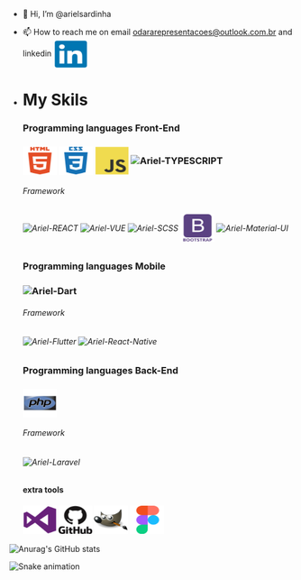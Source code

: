 - 👋 Hi, I’m @arielsardinha
- 📫 How to reach me on email odararepresentacoes@outlook.com.br and linkedin <a href="https://www.linkedin.com/in/ariel-sardinha" target="_blank"> <img alt="Ariel-Linkedin" align="center" height="50" width="60" style="max-width:100%;" src="https://raw.githubusercontent.com/devicons/devicon/master/icons/linkedin/linkedin-original.svg"> </a>
- <h1>My Skils
   
   <h3>Programming languages Front-End<h3>
         <img alt="Ariel-HTML" align="center" height="50" width="60" style="max-width:100%;" src="https://raw.githubusercontent.com/devicons/devicon/master/icons/html5/html5-plain-wordmark.svg">       
         <img alt="Ariel-Css" align="center" height="50" width="60" style="max-width:100%;"  src="https://raw.githubusercontent.com/devicons/devicon/master/icons/css3/css3-plain-wordmark.svg">    
         <img alt="Ariel-JavaScript" align="center" height="50" width="60" style="max-width:100%;"  src="https://raw.githubusercontent.com/devicons/devicon/master/icons/javascript/javascript-original.svg">
         <img alt="Ariel-TYPESCRIPT" align="center" height="50" width="60" style="max-width:100%;" src="https://cdn.jsdelivr.net/gh/devicons/devicon/icons/typescript/typescript-original.svg">
      <h6>Framework<h6>
         <img alt="Ariel-REACT" align="center" height="50" width="60" style="max-width:100%;" src="https://cdn.jsdelivr.net/gh/devicons/devicon/icons/react/react-original-wordmark.svg">
         <img alt="Ariel-VUE" align="center" height="50" width="60" style="max-width:100%;" src="https://cdn.jsdelivr.net/gh/devicons/devicon/icons/vuejs/vuejs-original-wordmark.svg">
         <img alt="Ariel-SCSS" align="center" height="50" width="60" style="max-width:100%;" src="https://cdn.jsdelivr.net/gh/devicons/devicon/icons/sass/sass-original.svg">
         <img alt="Ariel-Bootstrap" align="center" height="50" width="60" style="max-width:100%;"  src="https://raw.githubusercontent.com/devicons/devicon/master/icons/bootstrap/bootstrap-plain-wordmark.svg">
         <img alt="Ariel-Material-UI" align="center" height="50" width="60" style="max-width:100%;"  src="https://cdn.jsdelivr.net/gh/devicons/devicon/icons/materialui/materialui-original.svg">
         
         
  <h3>Programming languages Mobile<h3>
     <img alt="Ariel-Dart" align="center" height="50" width="60" style="max-width:100%;"  src="https://cdn.jsdelivr.net/gh/devicons/devicon/icons/dart/dart-original.svg" style="width:50px;">
  <h6>Framework<h6>
     <img alt="Ariel-Flutter" align="center" height="50" width="60" style="max-width:100%;"  src="https://cdn.jsdelivr.net/gh/devicons/devicon/icons/flutter/flutter-original.svg" style="width:50px;">
     <img alt="Ariel-React-Native" align="center" height="50" width="60" style="max-width:100%;"  src="https://cdn.jsdelivr.net/gh/devicons/devicon/icons/react/react-original-wordmark.svg" style="width:50px;">
     
     
  <h3>Programming languages Back-End<h3>
  <img alt="Ariel-PHP" align="center" height="50" width="60" style="max-width:100%;"  src="https://raw.githubusercontent.com/devicons/devicon/master/icons/php/php-original.svg" style="width:50px;">
  <h6>Framework<h6>
  <img alt="Ariel-Laravel" align="center" height="50" width="60" style="max-width:100%;"  src="https://cdn.jsdelivr.net/gh/devicons/devicon/icons/laravel/laravel-plain-wordmark.svg" style="width:50px;">    
     
     
   <h4>extra tools<h4>
   <img alt="Ariel-VS-Code" align="center" height="50" width="60" style="max-width:100%;"  src="https://raw.githubusercontent.com/devicons/devicon/master/icons/visualstudio/visualstudio-plain.svg">        
   <img alt="Ariel-GitHub" align="center" height="50" width="60" style="max-width:100%;"  src="https://raw.githubusercontent.com/devicons/devicon/master/icons/github/github-original-wordmark.svg">
   <img alt="Ariel-GIMP" align="center" height="50" width="60" style="max-width:100%;"  src="https://raw.githubusercontent.com/devicons/devicon/master/icons/gimp/gimp-original.svg">
   <img alt="Ariel-Figma" align="center" height="50" width="60" style="max-width:100%;"  src="https://raw.githubusercontent.com/devicons/devicon/master/icons/figma/figma-original.svg">
 ![Anurag's GitHub stats](https://github-readme-stats.vercel.app/api?username=arielsardinha&show_icons=true&theme=radical)

![Snake animation](https://github.com/arielsardinha/arielsardinha/blob/output/github-contribution-grid-snake.svg)
   

